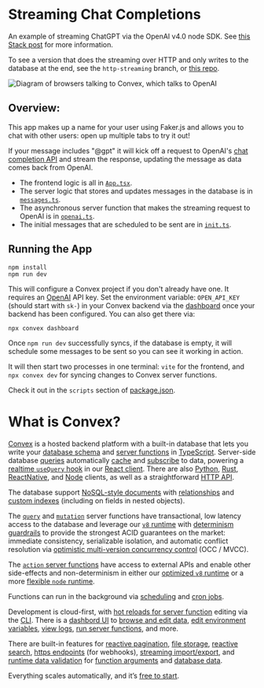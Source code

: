 # Streaming Chat Completions

An example of streaming ChatGPT via the OpenAI v4.0 node SDK.
See [this Stack post](https://stack.convex.dev/gpt-streaming-with-persistent-reactivity) for more information.

To see a version that does the streaming over HTTP and only writes to the database
at the end, see the `http-streaming` branch, or [this repo](https://github.com/sshader/streaming-chat-gpt/tree/sshader-streaming).

![Diagram of browsers talking to Convex, which talks to OpenAI](https://cdn.sanity.io/images/ts10onj4/production/9a7b8865f6cd1cb6748fdb88c986d6ec7bd26bdb-1200x638.png "Data flow overview")

## Overview:

This app makes up a name for your user using Faker.js and allows you to
chat with other users: open up multiple tabs to try it out!

If your message includes "@gpt" it will kick off a request to OpenAI's
[chat completion API](https://platform.openai.com/docs/api-reference/completions/create)
and stream the response, updating the message as data comes back from OpenAI.

- The frontend logic is all in [`App.tsx`](./src/App.tsx).
- The server logic that stores and updates messages in the database
  is in [`messages.ts`](./convex/messages.ts).
- The asynchronous server function that makes the streaming request to OpenAI
  is in [`openai.ts`](./convex/openai.ts).
- The initial messages that are scheduled to be sent are in
  [`init.ts`](./convex/init.ts).

## Running the App

```
npm install
npm run dev
```

This will configure a Convex project if you don't already have one.
It requires an [OpenAI](https://platform.openai.com/) API key.
Set the environment variable: `OPEN_API_KEY` (should start with `sk-`)
in your Convex backend via the [dashboard](https://dashboard.convex.dev)
once your backend has been configured. You can also get there via:

```
npx convex dashboard
```

Once `npm run dev` successfully syncs, if the database is empty,
it will schedule some messages to be sent so you can see it working in action.

It will then start two processes in one terminal: `vite` for the frontend,
and `npx convex dev` for syncing changes to Convex server functions.

Check it out in the `scripts` section of [package.json](./package.json).

# What is Convex?

[Convex](https://convex.dev) is a hosted backend platform with a
built-in database that lets you write your
[database schema](https://docs.convex.dev/database/schemas) and
[server functions](https://docs.convex.dev/functions) in
[TypeScript](https://docs.convex.dev/typescript). Server-side database
[queries](https://docs.convex.dev/functions/query-functions) automatically
[cache](https://docs.convex.dev/functions/query-functions#caching--reactivity) and
[subscribe](https://docs.convex.dev/client/react#reactivity) to data, powering a
[realtime `useQuery` hook](https://docs.convex.dev/client/react#fetching-data) in our
[React client](https://docs.convex.dev/client/react). There are also
[Python](https://docs.convex.dev/client/python),
[Rust](https://docs.convex.dev/client/rust),
[ReactNative](https://docs.convex.dev/client/react-native), and
[Node](https://docs.convex.dev/client/javascript) clients, as well as a straightforward
[HTTP API](https://github.com/get-convex/convex-js/blob/main/src/browser/http_client.ts#L40).

The database support
[NoSQL-style documents](https://docs.convex.dev/database/document-storage) with
[relationships](https://docs.convex.dev/database/document-ids) and
[custom indexes](https://docs.convex.dev/database/indexes/)
(including on fields in nested objects).

The
[`query`](https://docs.convex.dev/functions/query-functions) and
[`mutation`](https://docs.convex.dev/functions/mutation-functions) server functions have transactional,
low latency access to the database and leverage our
[`v8` runtime](https://docs.convex.dev/functions/runtimes) with
[determinism guardrails](https://docs.convex.dev/functions/runtimes#using-randomness-and-time-in-queries-and-mutations)
to provide the strongest ACID guarantees on the market:
immediate consistency,
serializable isolation, and
automatic conflict resolution via
[optimistic multi-version concurrency control](https://docs.convex.dev/database/advanced/occ) (OCC / MVCC).

The [`action` server functions](https://docs.convex.dev/functions/actions) have
access to external APIs and enable other side-effects and non-determinism in
either our
[optimized `v8` runtime](https://docs.convex.dev/functions/runtimes) or a more
[flexible `node` runtime](https://docs.convex.dev/functions/runtimes#nodejs-runtime).

Functions can run in the background via
[scheduling](https://docs.convex.dev/scheduling/scheduled-functions) and
[cron jobs](https://docs.convex.dev/scheduling/cron-jobs).

Development is cloud-first, with
[hot reloads for server function](https://docs.convex.dev/cli#run-the-convex-dev-server) editing via the
[CLI](https://docs.convex.dev/cli). There is a
[dashbord UI](https://docs.convex.dev/dashboard) to
[browse and edit data](https://docs.convex.dev/dashboard/deployments/data),
[edit environment variables](https://docs.convex.dev/production/environment-variables),
[view logs](https://docs.convex.dev/dashboard/deployments/logs),
[run server functions](https://docs.convex.dev/dashboard/deployments/functions), and more.

There are built-in features for
[reactive pagination](https://docs.convex.dev/database/pagination),
[file storage](https://docs.convex.dev/file-storage),
[reactive search](https://docs.convex.dev/text-search),
[https endpoints](https://docs.convex.dev/functions/http-actions) (for webhooks),
[streaming import/export](https://docs.convex.dev/database/import-export/), and
[runtime data validation](https://docs.convex.dev/database/schemas#validators) for
[function arguments](https://docs.convex.dev/functions/args-validation) and
[database data](https://docs.convex.dev/database/schemas#schema-validation).

Everything scales automatically, and it’s [free to start](https://www.convex.dev/plans).
